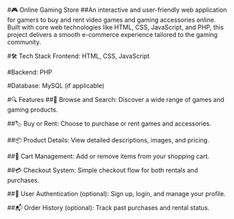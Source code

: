 #🎮 Online Gaming Store
##An interactive and user-friendly web application for gamers to buy and rent video games and gaming accessories online. Built with core web technologies like HTML, CSS, JavaScript, and PHP, this project delivers a smooth e-commerce experience tailored to the gaming community.

#🛠️ Tech Stack
Frontend: HTML, CSS, JavaScript

#Backend: PHP

#Database: MySQL (if applicable)

#🔍 Features
##🛒 Browse and Search: Discover a wide range of games and gaming products.

##🏷️ Buy or Rent: Choose to purchase or rent games and accessories.

##📦 Product Details: View detailed descriptions, images, and pricing.

##🧾 Cart Management: Add or remove items from your shopping cart.

##💳 Checkout System: Simple checkout flow for both rentals and purchases.

##🔐 User Authentication (optional): Sign up, login, and manage your profile.

##📬 Order History (optional): Track past purchases and rental status.
